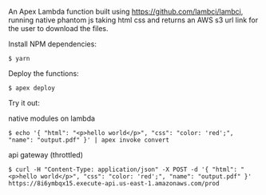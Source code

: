 An Apex Lambda function built using https://github.com/lambci/lambci, running native phantom js taking html css and returns an AWS s3 url link for the user to download the files.

Install NPM dependencies:

```
$ yarn
```

Deploy the functions:

```
$ apex deploy
```

Try it out:

native modules on lambda
```
$ echo '{ "html": "<p>hello world</p>", "css": "color: 'red';", "name": "output.pdf" }' | apex invoke convert
```

api gateway (throttled)
```
$ curl -H "Content-Type: application/json" -X POST -d '{ "html": "<p>hello world</p>", "css": "color: 'red';", "name": "output.pdf" }' https://8i6ymbqx15.execute-api.us-east-1.amazonaws.com/prod
```
